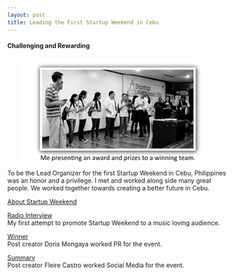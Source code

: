 ```yaml
---
layout: post
title: Leading the First Startup Weekend in Cebu
---
```


<h4>Challenging and Rewarding</h4>

<center><p><img src="/img/lead_organizer.png"></p></center>
To be the Lead Organizer for the first Startup Weekend in Cebu, Philippines was an honor and a privilege. I met and worked along side many great people. We worked together towards creating a better future in Cebu.

<a href="https://startupweekend.org/">About Startup Weekend</a>

<a href="http://markabella.me/StartupWeekendRadioInterview.92.3.KillerBee.MarkAbella.mp3">Radio Interview</a><br>
My first attempt to promote Startup Weekend to a music loving audience.

<a href="http://www.everythingcebu.com/lifestyle/business/waitnomore-wins-startup-weekend-cebu/">Winner</a><br>
Post creator Doris Mongaya worked PR for the event.

<a href="http://fleirecastro.com/events/first-cebu-startup-weekend-a-summary/">Summary</a><br>
Post creator Fleire Castro worked Social Media for the event.
